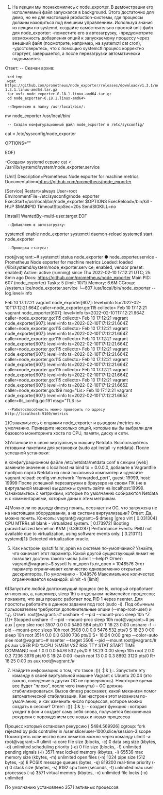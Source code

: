 1) На лекции мы познакомились с node_exporter. В демонстрации его исполняемый файл запускался в background. Этого достаточно для демо, но не для настоящей production-системы, где процессы должны находиться под внешним управлением. Используя знания из лекции по systemd, создайте самостоятельно простой unit-файл для node_exporter:
-поместите его в автозагрузку,
-предусмотрите возможность добавления опций к запускаемому процессу через внешний файл (посмотрите, например, на systemctl cat cron),
-удостоверьтесь, что с помощью systemctl процесс корректно стартует, завершается, а после перезагрузки автоматически поднимается.

Ответ:
     -- Скачан архив:
     
     <сd tmp     
     wget https://github.com/prometheus/node_exporter/releases/download/v1.3.1/node_exporter-1.3.1.linux-amd64.tar.gz
     tar xvfz node_exporter-0.18.1.linux-amd64.tar.gz
     cd node_exporter-0.18.1.linux-amd64>

     --Перенесен в папку /usr/local/bin/:
mv node_exporter /usr/local/bin/

     -- Создан конфигурационный файл node_exporter в /etc/sysconfig/ 
cat <<EOF > /etc/sysconfig/node_exporter

OPTIONS=""

EOF}

-Создаем systemd сервис
сat <<EOF > /usr/lib/systemd/system/node_exporter.service

[Unit]
Description=Prometheus Node exporter for machine metrics
Documentation=https://github.com/prometheus/node_exporter

[Service]
Restart=always
User=root
EnvironmentFile=/etc/sysconfig/node_exporter
ExecStart=/usr/local/bin/node_exporter \$OPTIONS
ExecReload=/bin/kill -HUP \$MAINPID
TimeoutStopSec=20s
SendSIGKILL=no

[Install]
WantedBy=multi-user.target
EOF

     --Добавляем в автозагрузку:
systemctl enable node_exporter
systemctl daemon-reload
systemctl start node_exporter

     --Проверка статуса:
root@vagrant:~# systemctl status node_exporter
● node_exporter.service - Prometheus Node exporter for machine metrics
     Loaded: loaded (/lib/systemd/system/node_exporter.service; enabled; vendor preset: enabled)
     Active: active (running) since Thu 2022-02-10 17:12:21 UTC; 2h 8min ago
       Docs: https://github.com/prometheus/node_exporter
   Main PID: 607 (node_exporter)
      Tasks: 5 (limit: 1071)
     Memory: 6.6M
     CGroup: /system.slice/node_exporter.service
             └─607 /usr/local/bin/node_exporter --log.level=info

Feb 10 17:12:21 vagrant node_exporter[607]: level=info ts=2022-02-10T17:12:21.664Z caller=node_exporter.go:115 collecto>
Feb 10 17:12:21 vagrant node_exporter[607]: level=info ts=2022-02-10T17:12:21.664Z caller=node_exporter.go:115 collecto>
Feb 10 17:12:21 vagrant node_exporter[607]: level=info ts=2022-02-10T17:12:21.664Z caller=node_exporter.go:115 collecto>
Feb 10 17:12:21 vagrant node_exporter[607]: level=info ts=2022-02-10T17:12:21.664Z caller=node_exporter.go:115 collecto>
Feb 10 17:12:21 vagrant node_exporter[607]: level=info ts=2022-02-10T17:12:21.664Z caller=node_exporter.go:115 collecto>
Feb 10 17:12:21 vagrant node_exporter[607]: level=info ts=2022-02-10T17:12:21.664Z caller=node_exporter.go:115 collecto>
Feb 10 17:12:21 vagrant node_exporter[607]: level=info ts=2022-02-10T17:12:21.664Z caller=node_exporter.go:115 collecto>
Feb 10 17:12:21 vagrant node_exporter[607]: level=info ts=2022-02-10T17:12:21.664Z caller=node_exporter.go:115 collecto>
Feb 10 17:12:21 vagrant node_exporter[607]: level=info ts=2022-02-10T17:12:21.665Z caller=node_exporter.go:199 msg="Lis>
Feb 10 17:12:21 vagrant node_exporter[607]: level=info ts=2022-02-10T17:12:21.665Z caller=tls_config.go:191 msg="TLS is>
     
     --Работоспособность можно проверить по адресу http://localhost:9100/metrics

2)Ознакомьтесь с опциями node_exporter и выводом /metrics по-умолчанию. Приведите несколько опций, которые вы бы выбрали для базового мониторинга хоста по CPU, памяти, диску и сети.

3)Установите в свою виртуальную машину Netdata. Воспользуйтесь готовыми пакетами для установки (sudo apt install -y netdata). После успешной установки:

в конфигурационном файле /etc/netdata/netdata.conf в секции [web] замените значение с localhost на bind to = 0.0.0.0,
добавьте в Vagrantfile проброс порта Netdata на свой локальный компьютер и сделайте vagrant reload:
config.vm.network "forwarded_port", guest: 19999, host: 19999
После успешной перезагрузки в браузере на своем ПК (не в виртуальной машине) вы должны суметь зайти на localhost:19999. Ознакомьтесь с метриками, которые по умолчанию собираются Netdata и с комментариями, которые даны к этим метрикам.

4)Можно ли по выводу dmesg понять, осознает ли ОС, что загружена не на настоящем оборудовании, а на системе виртуализации?
Ответ:
Да, можно понять.
Консоль:
vagrant@vagrant:~$ dmesg |grep virt
[    0.031304] CPU MTRRs all blank - virtualized system.
[    0.173972] Booting paravirtualized kernel on KVM
[    0.390287] Performance Events: PMU not available due to virtualization, using software events only.
[    3.213111] systemd[1]: Detected virtualization oracle.

5) Как настроен sysctl fs.nr_open на системе по-умолчанию? Узнайте, что означает этот параметр. Какой другой существующий лимит не позволит достичь такого числа (ulimit --help)?
Ответ:
vagrant@vagrant:~$ sysctl fs.nr_open
fs.nr_open = 1048576
Этот параметр ограничивает количество одновременно открытых дескрипторов. По умолчанию - 1048576
Максимальное количество ограничивается командой: 
ulimit -h [limit]

6)Запустите любой долгоживущий процесс (не ls, который отработает мгновенно, а, например, sleep 1h) в отдельном неймспейсе процессов; покажите, что ваш процесс работает под PID 1 через nsenter. Для простоты работайте в данном задании под root (sudo -i). Под обычным пользователем требуются дополнительные опции (--map-root-user) и т.д.
Ответ:
root@vagrant:~# unshare -f --pid --mount-proc sleep 10h
^Z
[1]+  Stopped                 unshare -f --pid --mount-proc sleep 10h
root@vagrant:~# ps aux | grep slee
root        3507  0.0  0.0   5480   584 pts/0    T    18:23   0:00 unshare -f --pid --mount-proc sleep 10h
root        3508  0.0  0.0   5476   532 pts/0    S    18:23   0:00 sleep 10h
root        3514  0.0  0.0   6300   736 pts/0    S+   18:24   0:00 grep --color=auto slee
root@vagrant:~# nsenter --target 3508 --pid --mount
root@vagrant:/# ps aux
USER         PID %CPU %MEM    VSZ   RSS TTY      STAT START   TIME COMMAND
root           1  0.0  0.0   5476   532 pts/0    S    18:23   0:00 sleep 10h
root           2  0.0  0.3   7236  3976 pts/0    S    18:24   0:00 -bash
root          13  0.0  0.3   8892  3120 pts/0    R+   18:25   0:00 ps aux
root@vagrant:/#


7) Найдите информацию о том, что такое :(){ :|:& };:. Запустите эту команду в своей виртуальной машине Vagrant с Ubuntu 20.04 (это важно, поведение в других ОС не проверялось). Некоторое время все будет "плохо", после чего (минуты) – ОС должна стабилизироваться. Вызов dmesg расскажет, какой механизм помог автоматической стабилизации. Как настроен этот механизм по-умолчанию, и как изменить число процессов, которое можно создать в сессии?
Ответ:
:(){ :|:& };: - создает функцию : которая уходит в фон и создает саму себя снова, получается бесконечная рекурсия с порождением все новых и новых процессов

Процесс который остановил рекурсию
[ 5484.569926] cgroup: fork rejected by pids controller in /user.slice/user-1000.slice/session-3.scope
Посмотреть количество всех лимитов можно через команду ulimit -a
root@vagrant:~# ulimit -a
core file size          (blocks, -c) 0
data seg size           (kbytes, -d) unlimited
scheduling priority             (-e) 0
file size               (blocks, -f) unlimited
pending signals                 (-i) 3571
max locked memory       (kbytes, -l) 65536
max memory size         (kbytes, -m) unlimited
open files                      (-n) 1024
pipe size            (512 bytes, -p) 8
POSIX message queues     (bytes, -q) 819200
real-time priority              (-r) 0
stack size              (kbytes, -s) 8192
cpu time               (seconds, -t) unlimited
max user processes              (-u) 3571
virtual memory          (kbytes, -v) unlimited
file locks                      (-x) unlimited

 По умолчанию установлено 3571 активных процессов
